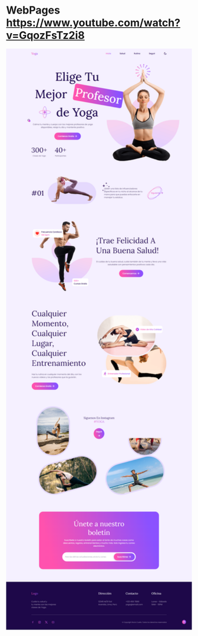 # WebPages https://www.youtube.com/watch?v=GqozFsTz2i8
<p align="center">
  <img src="preview.png" alt="preview del proyecto"  width="1600">
</p>